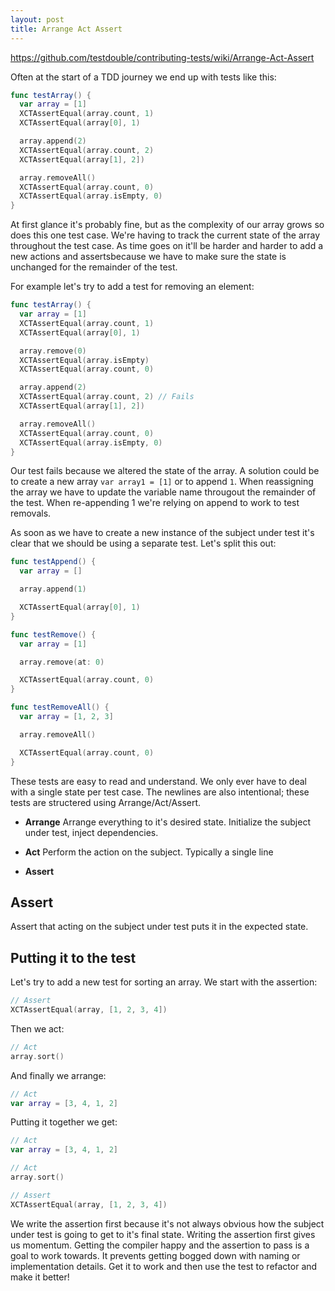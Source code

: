 ```yaml
---
layout: post
title: Arrange Act Assert
---
```


https://github.com/testdouble/contributing-tests/wiki/Arrange-Act-Assert

Often at the start of a TDD journey we end up with tests like this:

```swift
func testArray() {
  var array = [1]
  XCTAssertEqual(array.count, 1)
  XCTAssertEqual(array[0], 1)

  array.append(2)
  XCTAssertEqual(array.count, 2)
  XCTAssertEqual(array[1], 2])

  array.removeAll()
  XCTAssertEqual(array.count, 0)
  XCTAssertEqual(array.isEmpty, 0)
}
```

At first glance it's probably fine, but as the complexity of our array grows so does this one test case. We're having to track the current state of the array throughout the test case. As time goes on it'll be harder and harder to add a new actions and assertsbecause we have to make sure the state is unchanged for the remainder of the test.

For example let's try to add a test for removing an element:

```swift
func testArray() {
  var array = [1]
  XCTAssertEqual(array.count, 1)
  XCTAssertEqual(array[0], 1)

  array.remove(0)
  XCTAssertEqual(array.isEmpty)
  XCTAssertEqual(array.count, 0)

  array.append(2)
  XCTAssertEqual(array.count, 2) // Fails
  XCTAssertEqual(array[1], 2])

  array.removeAll()
  XCTAssertEqual(array.count, 0)
  XCTAssertEqual(array.isEmpty, 0)
}
```

Our test fails because we altered the state of the array. A solution could be to create a new array `var array1 = [1]` or to append `1`. When reassigning the array we have to update the variable name througout the remainder of the test. When re-appending 1 we're relying on append to work to test removals.

As soon as we have to create a new instance of the subject under test it's clear that we should be using a separate test. Let's split this out:

```swift
func testAppend() {
  var array = []

  array.append(1)

  XCTAssertEqual(array[0], 1)
}

func testRemove() {
  var array = [1]

  array.remove(at: 0)

  XCTAssertEqual(array.count, 0)
}

func testRemoveAll() {
  var array = [1, 2, 3]

  array.removeAll()

  XCTAssertEqual(array.count, 0)
}
```

These tests are easy to read and understand. We only ever have to deal with a
single state per test case. The newlines are also intentional; these tests are structered using Arrange/Act/Assert.

- **Arrange** Arrange everything to it's desired state. Initialize the subject under test, inject dependencies.

- **Act** Perform the action on the subject. Typically a single line

- **Assert** 

## Assert

Assert that acting on the subject under test puts it in the expected state.

## Putting it to the test

Let's try to add a new test for sorting an array. We start with the assertion:

```swift
// Assert
XCTAssertEqual(array, [1, 2, 3, 4])
```

Then we act:

```swift
// Act
array.sort()
```

And finally we arrange:

```swift
// Act
var array = [3, 4, 1, 2]
```

Putting it together we get:

```swift
// Act
var array = [3, 4, 1, 2]

// Act
array.sort()

// Assert
XCTAssertEqual(array, [1, 2, 3, 4])
```

We write the assertion first because it's not always obvious how the subject under test is going to get to it's final state. Writing the
assertion first gives us momentum. Getting the compiler happy and the assertion to pass is a goal to work towards. It prevents getting bogged down with naming or implementation details. Get it to work and then use the test to refactor and make it better!
